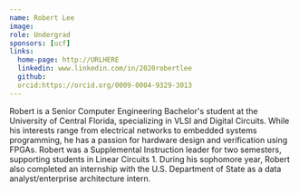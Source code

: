 ```yaml
---
name: Robert Lee
image: 
role: Undergrad
sponsors: [ucf]
links:
  home-page: http://URLHERE
  linkedin: www.linkedin.com/in/2020robertlee
  github:
  orcid:https://orcid.org/0009-0004-9329-3013
---
```


Robert is a Senior Computer Engineering Bachelor's student at the University of Central Florida, specializing in VLSI and Digital Circuits. While his interests range from electrical networks to embedded systems programming, he has a passion for hardware design and verification using FPGAs. Robert was a Supplemental Instruction leader for two semesters, supporting students in Linear Circuits 1. During his sophomore year, Robert also completed an internship with the U.S. Department of State as a data analyst/enterprise architecture intern. 

